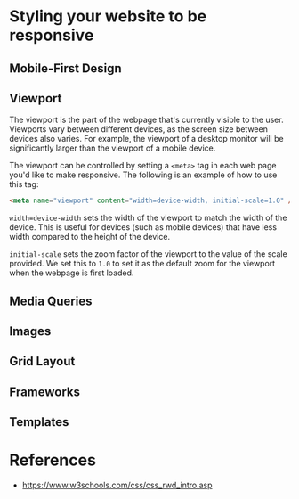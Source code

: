 # Styling your website to be responsive

## Mobile-First Design

## Viewport

The viewport is the part of the webpage that's currently visible to the user. Viewports vary between different devices,
as the screen size between devices also varies. For example, the viewport of a desktop monitor will be significantly larger than the viewport of
a mobile device.

The viewport can be controlled by setting a `<meta>` tag in each web page you'd like to make responsive. The following is an example of how to use this tag:

```html
<meta name="viewport" content="width=device-width, initial-scale=1.0" />
```

`width=device-width` sets the width of the viewport to match the width of the device. This is useful for devices (such as mobile devices) that have less width compared to the height of the device.

`initial-scale` sets the zoom factor of the viewport to the value of the scale provided. We set this to `1.0` to set it as the default zoom for the viewport when the webpage is first loaded.

## Media Queries

## Images

## Grid Layout

## Frameworks

## Templates

# References

- https://www.w3schools.com/css/css_rwd_intro.asp
